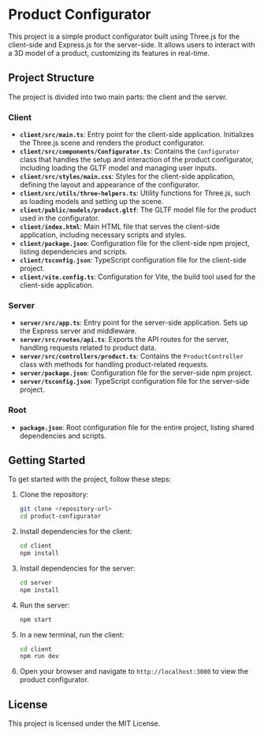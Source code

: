 # Product Configurator

This project is a simple product configurator built using Three.js for the client-side and Express.js for the server-side. It allows users to interact with a 3D model of a product, customizing its features in real-time.

## Project Structure

The project is divided into two main parts: the client and the server.

### Client

- **`client/src/main.ts`**: Entry point for the client-side application. Initializes the Three.js scene and renders the product configurator.
- **`client/src/components/Configurator.ts`**: Contains the `Configurator` class that handles the setup and interaction of the product configurator, including loading the GLTF model and managing user inputs.
- **`client/src/styles/main.css`**: Styles for the client-side application, defining the layout and appearance of the configurator.
- **`client/src/utils/three-helpers.ts`**: Utility functions for Three.js, such as loading models and setting up the scene.
- **`client/public/models/product.gltf`**: The GLTF model file for the product used in the configurator.
- **`client/index.html`**: Main HTML file that serves the client-side application, including necessary scripts and styles.
- **`client/package.json`**: Configuration file for the client-side npm project, listing dependencies and scripts.
- **`client/tsconfig.json`**: TypeScript configuration file for the client-side project.
- **`client/vite.config.ts`**: Configuration for Vite, the build tool used for the client-side application.

### Server

- **`server/src/app.ts`**: Entry point for the server-side application. Sets up the Express server and middleware.
- **`server/src/routes/api.ts`**: Exports the API routes for the server, handling requests related to product data.
- **`server/src/controllers/product.ts`**: Contains the `ProductController` class with methods for handling product-related requests.
- **`server/package.json`**: Configuration file for the server-side npm project.
- **`server/tsconfig.json`**: TypeScript configuration file for the server-side project.

### Root

- **`package.json`**: Root configuration file for the entire project, listing shared dependencies and scripts.

## Getting Started

To get started with the project, follow these steps:

1. Clone the repository:
   ```bash
   git clone <repository-url>
   cd product-configurator
   ```

2. Install dependencies for the client:
   ```bash
   cd client
   npm install
   ```

3. Install dependencies for the server:
   ```bash
   cd server
   npm install
   ```

4. Run the server:
   ```bash
   npm start
   ```

5. In a new terminal, run the client:
   ```bash
   cd client
   npm run dev
   ```

6. Open your browser and navigate to `http://localhost:3000` to view the product configurator.

## License

This project is licensed under the MIT License.